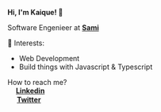 **Hi, I'm Kaique! 👋**

Software Engenieer at [**Sami**](https://www.linkedin.com/company/samisaude/mycompany/)

🌱 Interests:
* Web Development
* Build things with Javascript & Typescript

How to reach me? </br>
<img src="https://upload.wikimedia.org/wikipedia/commons/thumb/8/81/LinkedIn_icon.svg/1200px-LinkedIn_icon.svg.png" width="13" height="13" /> [**Linkedin**](https://www.linkedin.com/in/kaique-caires/) <br/>
<img src="https://image.flaticon.com/icons/png/512/124/124021.png" width="15" height="15" /> [**Twitter**](https://twitter.com/KaiqueCoimbra2)
